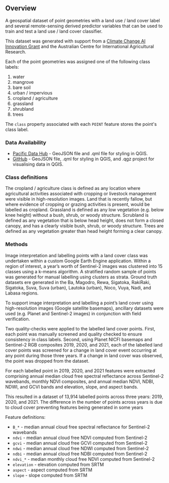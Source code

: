 ## Overview

A geospatial dataset of point geometries with a land use / land cover label and several remote-sensing derived predictor variables that can be used to train and test a land use / land cover classifier. 

This dataset was generated with support from a <a href="https://www.climatechange.ai" target="_blank">Climate Change AI Innovation Grant</a> and the Australian Centre for International Agricultural Research. 

Each of the point geometries was assigned one of the following class labels:

1. water
2. mangrove
3. bare soil
4. urban / impervious
5. cropland / agriculture
6. grassland
7. shrubland
8. trees

The `class` property associated with each `POINT` feature stores the point's class label.

### Data Availability

* [Pacific Data Hub](https://pacificdata.org/data/dataset/fiji-land-use-land-cover-labels) - GeoJSON file and .qml file for styling in QGIS. 
* [GitHub](https://github.com/livelihoods-and-landscapes/ccai-data/tree/main/fiji-lulc-training-data) - GeoJSON file, .qml for styling in QGIS, and .qgz project for visualising data in QGIS.

### Class definitions

The cropland / agriculture class is defined as any location where agricultural activities associated with cropping or livestock management were visible in high-resolution images. Land that is recently fallow, but where evidence of cropping or grazing activities is present, would be labelled as cropland. Grassland is defined as any low vegetation (e.g. below knee height) without a bush, shrub, or woody structure. Scrubland is defined as any vegetation that is below head height, does not form a closed canopy, and has a clearly visible bush, shrub, or woody structure. Trees are defined as any vegetation greater than head height forming a clear canopy. 

### Methods

Image interpretation and labelling points with a land cover class was undertaken within a custom Google Earth Engine application. Within a region of interest, a year’s worth of Sentinel-2 images was clustered into 15 classes using a k-means algorithm. A stratified random sample of points was generated for manual labelling using clusters as strata. Ground truth datasets ere generated in the Ba, Magodro, Rewa, Sigatoka, RakiRaki, Sigatoka, Suva, Suva (urban), Lautoka (urban), Noco, Vuya, Nadi, and Labasa regions. 

To support image interpretation and labelling a point’s land cover using high-resolution images (Google satellite basemaps), ancillary datasets were used (e.g. Planet and Sentinel-2 images) in conjunction with field verification.

Two quality-checks were applied to the labelled land cover points. First, each point was manually screened and quality checked to ensure consistency in class labels. Second, using Planet NICFI basemaps and Sentinel-2 RGB composites 2019, 2020, and 2021, each of the labelled land cover points was screened for a change in land cover event occurring at any point during those three years. If a change in land cover was observed, the point was dropped from the dataset. 

For each labelled point in 2019, 2020, and 2021 features were extracted comprising annual median cloud free spectral reflectance across Sentinel-2 wavebands, monthly NDVI composites, and annual median NDVI, NDBI, NDWI, and GCVI bands and elevation, slope, and aspect bands. 

This resulted in a dataset of 13,914 labelled points across three years: 2019, 2020, and 2021. The difference in the number of points across years is due to cloud cover preventing features being generated in some years

Feature definitions:

* `B_*` - median annual cloud free spectral reflectance for Sentinel-2 wavebands
* `ndvi` -  median annual cloud free NDVI computed from Sentinel-2 
* `gcvi` - median annual cloud free GCVI computed from Sentinel-2
* `ndwi` - median annual cloud free NDWI computed from Sentinel-2
* `ndbi` - median annual cloud free NDBI computed from Sentinel-2
* `ndvi_*` - median monthly cloud free NDVI computed from Sentinel-2
* `elevation` - elevation computed from SRTM
* `aspect` - aspect computed from SRTM
* `slope` - slope computed from SRTM